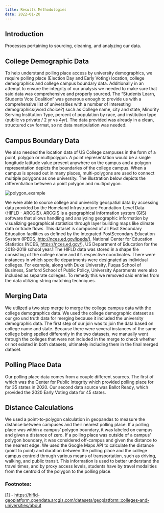```yaml
---
title: Results Methodologies
date: 2022-01-20
---
```


## Introduction

Processes pertaining to  sourcing, cleaning, and analyzing our data.

<!--more--> 


## College Demographic Data
To help understand polling place access by university demographics, we require polling place (Election Day and Early Voting) location, college demographics and college campus boundary data. Additionally in an attempt to ensure the integrity of our analysis we needed to make sure that said data was comprehensive and properly sourced. The “Students Learn, Students Vote Coalition” was generous enough to provide us with a comprehensive list of universities with a number of interesting demographics(word choice?) such as College name, city and state, Minority Serving Institution Type, percent of population by race, and institution type (public vs private / 2 yr vs 4yr). The data provided was already in a clean, structured csv format, so no data manipulation was needed. 

## Campus Boundary Data

We also needed the location data of US College campuses in the form of a point, polygon or multipolygon.  A point representation would be a single longitude latitude value present anywhere on the campus and a polygon representation depicts the boundaries of the college campus. When a campus is spread out in many places, multi-polygons are used to connect multiple polygons as one university. The illustration below depicts the differentiation between a point polygon and multipolygon.

![polygon_example](/post/images/your-image.png)

We were able to source college and university geospatial data by accessing data provided by the Homeland Infrastructure Foundation-Level Data (HIFLD - ARCGIS). ARCGIS is a geographical information system (GIS) software that allows handling and analyzing geographic information by visualizing geographical statistics through layer building maps like climate data or trade flows. This dataset is composed of all Post Secondary Education facilities as defined by the Integrated PostSecondary Education System (IPEDS, http://nces.ed.gov/ipeds/), National Center for Education Statistics (NCES, https://nces.ed.gov/), US Department of Education for the 2018-2019 school year.1  The HIFLD data was stored in a shape file consisting of the college name and it’s respective coordinates. There were instances in which specific departments were designated as individual colleges. For example, along with Duke University, Fuqua School of Business, Sanford School of Public Policy, University Apartments were also included as separate colleges. To remedy this we removed said entries from the data utilizing string matching techniques.


## Merging Data

We utilized a two step merge to merge the college campus data with the college demographics data. We used the college demographic dataset as our gro und truth data for merging because it included the university demographic data. The first step of our join was to join the data based on college name and state. Because there were several instances of the same college being spelled differently in the two datasets, we manually went through the colleges that were not included in the merge to check whether or not existed in both datasets, ultimately including them in the final merged dataset.

## Polling Place Data

Our polling place data comes from a couple different sources. The first of which was the Center for Public Integrity which provided polling place for for 35 states in 2020. Our second data source was Ballot Ready, which provided the 2020 Early Voting data for 45 states.

## Distance Calculations

We used a point-to-polygon calculation in geopandas to measure the distance between campuses and their nearest polling place. If a polling place was within a campus’ polygon boundary, it was labeled on campus and given a distance of zero. If a polling place was outside of a campus’ polygon boundary, it was considered off-campus and given the distance to the nearest edge.
We used the Google Maps API to calculate the distance (point to point) and duration between the polling place and the college campus centroid through various means of transportation, such as driving, walking, and public transit. This information is used to better understand the travel times, and by proxy access levels, students have by travel modalities from the centroid of the polygon to the polling place. 


### Footnotes: 
[1] - https://hifld-geoplatform.opendata.arcgis.com/datasets/geoplatform::colleges-and-universities/about

